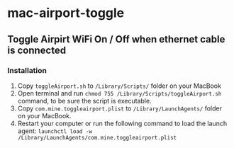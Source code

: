 # mac-airport-toggle

## Toggle Airpirt WiFi On / Off when ethernet cable is connected

### Installation

1. Copy `toggleAirport.sh` to `/Library/Scripts/` folder on your MacBook
2. Open terminal and run `chmod 755 /Library/Scripts/toggleAirport.sh` command, to be sure the script is executable.
3. Copy `com.mine.toggleairport.plist` to `/Library/LaunchAgents/` folder on your MacBook.
4. Restart your computer or run the following command to load the launch agent: `launchctl load -w /Library/LaunchAgents/com.mine.toggleairport.plist`

